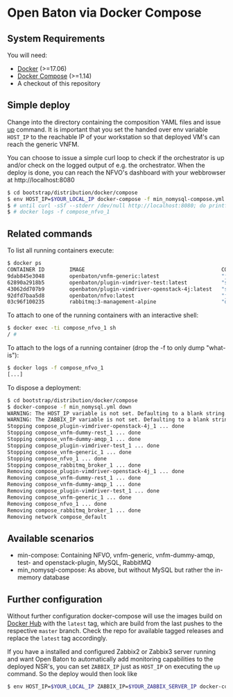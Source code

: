 # Open Baton via Docker Compose
## System Requirements
You will need:
- [Docker](https://www.docker.com/community-edition#/download) (>=17.06)
- [Docker Compose](https://docs.docker.com/compose/install/) (>=1.14)
- A checkout of this repository

## Simple deploy
Change into the directory containing the composition YAML files and issue [up](https://docs.docker.com/compose/reference/up/) command. It is important that you set the handed over env variable `HOST_IP` to the reachable IP of your workstation so that deployed VM's can reach the generic VNFM.

You can choose to issue a simple curl loop to check if the orchestrator is up and/or check on the logged output of e.g. the orchestrator. When the deploy is done, you can reach the NFVO's dashboard with your webbrowser at http://localhost:8080
```bash
$ cd bootstrap/distribution/docker/compose
$ env HOST_IP=$YOUR_LOCAL_IP docker-compose -f min_nomysql-compose.yml up -d
$ # until curl -sSf --stderr /dev/null http://localhost:8080; do printf '.' && sleep 5;done
$ # docker logs -f compose_nfvo_1
```

## Related commands
To list all running containers execute:
```bash
$ docker ps
CONTAINER ID        IMAGE                                            COMMAND                  CREATED             STATUS                         PORTS                                                                                        NAMES
9dab845e3048        openbaton/vnfm-generic:latest                    "java -jar /vnfm-g..."   31 seconds ago      Up 3 seconds                                                                                                                compose_vnfm-generic_1
62890a2918b5        openbaton/plugin-vimdriver-test:latest           "sh -c 'java -jar ..."   37 seconds ago      Restarting (1) 2 seconds ago                                                                                                compose_plugin-vimdriver-test_1
43062dd707b9        openbaton/plugin-vimdriver-openstack-4j:latest   "sh -c 'java -jar ..."   37 seconds ago      Up Less than a second                                                                                                       compose_plugin-vimdriver-openstack-4j_1
92dfd7baa5d8        openbaton/nfvo:latest                            "java -jar /nfvo.j..."   41 seconds ago      Up 37 seconds                  0.0.0.0:8080->8080/tcp, 8443/tcp                                                             compose_nfvo_1
03c96f100235        rabbitmq:3-management-alpine                     "docker-entrypoint..."   25 minutes ago      Up 25 minutes                  4369/tcp, 5671/tcp, 0.0.0.0:5672->5672/tcp, 15671/tcp, 25672/tcp, 0.0.0.0:15672->15672/tcp   compose_rabbitmq_broker_1
```

To attach to one of the running containers with an interactive shell:
```bash
$ docker exec -ti compose_nfvo_1 sh
/ #
```

To attach to the logs of a running container (drop the -f to only dump "what-is"):
```bash
$ docker logs -f compose_nfvo_1
[...]
```

To dispose a deployment:
```bash
$ cd bootstrap/distribution/docker/compose
$ docker-compose -f min_nomysql.yml down
WARNING: The HOST_IP variable is not set. Defaulting to a blank string.
WARNING: The ZABBIX_IP variable is not set. Defaulting to a blank string.
Stopping compose_plugin-vimdriver-openstack-4j_1 ... done
Stopping compose_vnfm-dummy-rest_1 ... done
Stopping compose_vnfm-dummy-amqp_1 ... done
Stopping compose_plugin-vimdriver-test_1 ... done
Stopping compose_vnfm-generic_1 ... done
Stopping compose_nfvo_1 ... done
Stopping compose_rabbitmq_broker_1 ... done
Removing compose_plugin-vimdriver-openstack-4j_1 ... done
Removing compose_vnfm-dummy-rest_1 ... done
Removing compose_vnfm-dummy-amqp_1 ... done
Removing compose_plugin-vimdriver-test_1 ... done
Removing compose_vnfm-generic_1 ... done
Removing compose_nfvo_1 ... done
Removing compose_rabbitmq_broker_1 ... done
Removing network compose_default
```
## Available scenarios
- min-compose: Containing NFVO, vnfm-generic, vnfm-dummy-amqp, test- and openstack-plugin, MySQL, RabbitMQ
- min_nomysql-compose: As above, but without MySQL but rather the in-memory database

## Further configuration
Without further configuration docker-compose will use the images build on [Docker Hub](https://hub.docker.com/r/openbaton/) with the `latest` tag, which are build from the last pushes to the respective `master` branch. Check the repo for available tagged releases and replace the `latest` tag accordingly.

If you have a installed and configured Zabbix2 or Zabbix3 server running and want Open Baton to automatically add monitoring capabilities to the deployed NSR's, you can set `ZABBIX_IP` just as `HOST_IP` on executing the `up` command. So the deploy would then look like
```bash
$ env HOST_IP=$YOUR_LOCAL_IP ZABBIX_IP=$YOUR_ZABBIX_SERVER_IP docker-compose -f min_nomysql-compose.yml up -d
```
